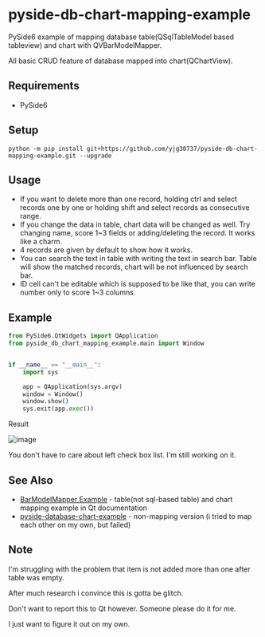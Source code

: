 # pyside-db-chart-mapping-example
PySide6 example of mapping database table(QSqlTableModel based tableview) and chart with QVBarModelMapper.

All basic CRUD feature of database mapped into chart(QChartView).

## Requirements
* PySide6

## Setup
`python -m pip install git+https://github.com/yjg30737/pyside-db-chart-mapping-example.git --upgrade`

## Usage
* If you want to delete more than one record, holding ctrl and select records one by one or holding shift and select records as consecutive range.
* If you change the data in table, chart data will be changed as well. Try changing name, score 1~3 fields or adding/deleting the record. It works like a charm.
* 4 records are given by default to show how it works.
* You can search the text in table with writing the text in search bar. Table will show the matched records, chart will be not influenced by search bar.
* ID cell can't be editable which is supposed to be like that, you can write number only to score 1~3 columns.

## Example
```python
from PySide6.QtWidgets import QApplication
from pyside_db_chart_mapping_example.main import Window


if __name__ == "__main__":
    import sys

    app = QApplication(sys.argv)
    window = Window()
    window.show()
    sys.exit(app.exec())
```

Result

![image](https://user-images.githubusercontent.com/55078043/192137474-9d927d19-c634-454f-b89e-d5d05fe824fe.png)

You don't have to care about left check box list. I'm still working on it.

## See Also
* <a href="https://doc.qt.io/qt-6/qtcharts-barmodelmapper-example.html">BarModelMapper Example</a> - table(not sql-based table) and chart mapping example in Qt documentation
* <a href="https://github.com/yjg30737/pyside-database-chart-example">pyside-database-chart-example</a> - non-mapping version (i tried to map each other on my own, but failed)

## Note
I'm struggling with the problem that item is not added more than one after table was empty. 

After much research i convince this is gotta be glitch.

Don't want to report this to Qt however. Someone please do it for me. 

I just want to figure it out on my own. 
